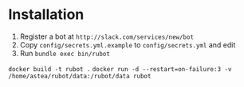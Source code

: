 # Installation

1. Register a bot at `http://slack.com/services/new/bot`
2. Copy `config/secrets.yml.example` to `config/secrets.yml` and edit
3. Run `bundle exec bin/rubot`

`docker build -t rubot .`
`docker run -d --restart=on-failure:3 -v /home/astea/rubot/data:/rubot/data rubot`

